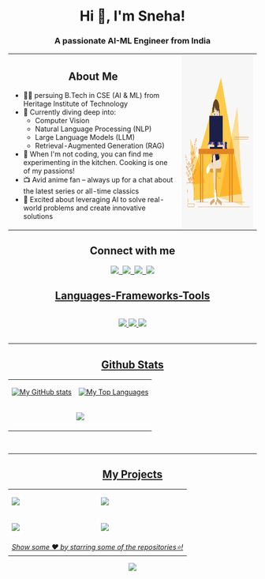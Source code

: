 <h1 align="center">Hi 👋, I'm Sneha!</h1>
<h3 align="center">A passionate AI-ML Engineer from India</h3>

<table align="center">
<tr>
<td align="left">  
<h2 align="center">About Me</h2>
<ul>
    <li>👩‍🎓 persuing B.Tech in CSE (AI & ML) from Heritage Institute of Technology</li>
    <li>🧠 Currently diving deep into:
        <ul>
            <li>Computer Vision</li>
            <li>Natural Language Processing (NLP)</li>
            <li>Large Language Models (LLM)</li>
            <li>Retrieval-Augmented Generation (RAG)</li>
        </ul>
    </li>
    <li>🍳 When I'm not coding, you can find me experimenting in the kitchen. Cooking is one of my passions!</li>
    <li>📺 Avid anime fan – always up for a chat about the latest series or all-time classics</li>
    <li>🚀 Excited about leveraging AI to solve real-world problems and create innovative solutions</li>
</ul>
</td>
<td>
<img align="right" alt="GIF" src="https://github.com/Sneha-Mahata/Sneha-Mahata/blob/main/code.gif?raw=true" width="400" height="350" />
</td>
</tr>
</table>

<h2 align="center">Connect with me</h2>

<div align="center">
    <a href="mailto:mahatasneha4@gmail.com">
        <img src="https://skillicons.dev/icons?i=gmail" />&nbsp
    <a href="https://linkedin.com/in/sneha-mahata-bba249255" target="blank">
        <img src="https://skillicons.dev/icons?i=linkedin" />&nbsp
    <a href="https://www.instagram.com/_.sne_______ha._/" target="blank">
        <img src="https://skillicons.dev/icons?i=instagram" />&nbsp
    <a href="https://discordapp.com/users/5834" target="blank">
        <img src="https://skillicons.dev/icons?i=discord" />
</div>

<h2 align="center">Languages-Frameworks-Tools</h2>
<br/>
<div align="center">
    <img src="https://skillicons.dev/icons?i=c,cpp,py,html,css,js,react"/>
    <img src="https://skillicons.dev/icons?i=tailwind,nodejs,flask,django,postgres,sklearn,tensorflow,pytorch,opencv,aws"/>
    <img src="https://skillicons.dev/icons?i=vscode,pycharm,linux"/>
</div>
<br/>
<hr>

<h2 align="center">Github Stats</h2>
<table align="center">
<tr><td align="center">

![My GitHub stats](https://github-readme-stats.vercel.app/api?username=Sneha-Mahata\&rank_icon=github\&show_icons=true\&show=reviews,discussions_started,discussions_answered,prs_merged,prs_merged_percentage\&theme=bear)

</td><td>

![My Top Languages](https://github-readme-stats.vercel.app/api/top-langs/?username=Sneha-Mahata\&layout=compact\&theme=bear)

</td></tr>
<tr><td colspan="2" align="center">
    
![](https://github-readme-streak-stats.herokuapp.com/?user=Sneha-Mahata&theme=bear)

</td></tr></table>
<br>
<hr>

<h2 align="center">My Projects</h2> 
<table align="center" cellspacing="3"><tr><td>
    
<a href="https://github.com/Sneha-Mahata/Multiclass-Image-Classification"><img src="https://github-readme-stats.vercel.app/api/pin/?username=Sneha-Mahata&repo=Multiclass-Image-Classification&cache_seconds=86400&theme=bear"></a>

</td><td>

<a href="https://github.com/Sneha-Mahata/Dog-Vision"><img src="https://github-readme-stats.vercel.app/api/pin/?username=Sneha-Mahata&repo=Dog-Vision&cache_seconds=86400&theme=bear"></a>

</td></tr><tr><td>

<a href="https://github.com/Sneha-Mahata/End-to-end-Bulldozer-Price-Regression"><img src="https://github-readme-stats.vercel.app/api/pin/?username=Sneha-Mahata&repo=End-to-end-Bulldozer-Price-Regression&cache_seconds=86400&theme=bear"></a>

</td><td>

<a href="https://github.com/Sneha-Mahata/End-to-end-Heart-Disease-Classification"><img src="https://github-readme-stats.vercel.app/api/pin/?username=Sneha-Mahata&repo=End-to-end-Heart-Disease-Classification&cache_seconds=86400&theme=bear"></a>

</td></tr>
<tr>
    <td align="center" colspan="2"><i>Show some ❤️ by starring some of the repositories⭐!</i></td>
</tr></table>

<div align="center">
    <img src="https://capsule-render.vercel.app/api?type=waving&height=200&text=%20%20Happy%20Coding,%20Stay%20Awesome!%20%20&fontColor=FFFFFF&fontSize=40&animation=twinkling&fontAlign=50&fontAlignY=70&color=gradient&&customColorList=6,24,2,28,30&section=footer">
</div>
